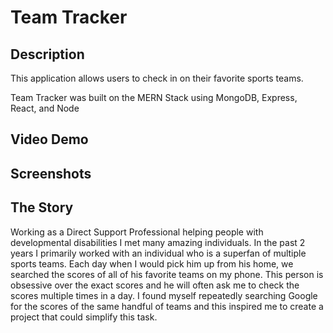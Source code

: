 # Team Tracker

## Description
This application allows users to check in on their favorite sports teams.

Team Tracker was built on the MERN Stack using MongoDB, Express, React, and Node

## Video Demo

## Screenshots

## The Story

Working as a Direct Support Professional helping people with developmental disabilities I met many amazing individuals. In the past 2 years I primarily worked with an individual who is a superfan of multiple sports teams. Each day when I would pick him up from his home, we searched the scores of all of his favorite teams on my phone. This person is obsessive over the exact scores and he will often ask me to check the scores multiple times in a day. I found myself repeatedly searching Google for the scores of the same handful of teams and this inspired me to create a project that could simplify this task.
